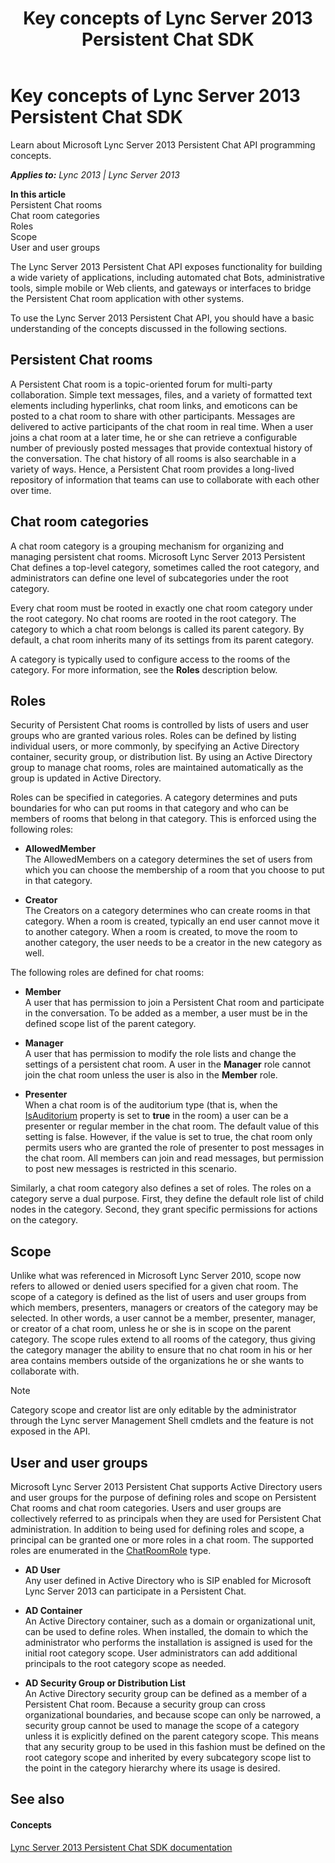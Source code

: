 ﻿---
title: Key concepts of Lync Server 2013 Persistent Chat SDK
TOCTitle: Key concepts
ms:assetid: dd457a91-5abd-4f98-bb5e-a86da06f5045
ms:mtpsurl: https://msdn.microsoft.com/en-us/library/Dn465894(v=office.15)
ms:contentKeyID: 57101348
ms.date: 07/24/2014
mtps_version: v=office.15
---

# Key concepts of Lync Server 2013 Persistent Chat SDK

Learn about Microsoft Lync Server 2013 Persistent Chat API programming concepts.


_**Applies to:** Lync 2013 | Lync Server 2013_

**In this article**  
Persistent Chat rooms  
Chat room categories  
Roles  
Scope  
User and user groups  

The Lync Server 2013 Persistent Chat API exposes functionality for building a wide variety of applications, including automated chat Bots, administrative tools, simple mobile or Web clients, and gateways or interfaces to bridge the Persistent Chat room application with other systems.

To use the Lync Server 2013 Persistent Chat API, you should have a basic understanding of the concepts discussed in the following sections.

## Persistent Chat rooms

A Persistent Chat room is a topic-oriented forum for multi-party collaboration. Simple text messages, files, and a variety of formatted text elements including hyperlinks, chat room links, and emoticons can be posted to a chat room to share with other participants. Messages are delivered to active participants of the chat room in real time. When a user joins a chat room at a later time, he or she can retrieve a configurable number of previously posted messages that provide contextual history of the conversation. The chat history of all rooms is also searchable in a variety of ways. Hence, a Persistent Chat room provides a long-lived repository of information that teams can use to collaborate with each other over time.

## Chat room categories

A chat room category is a grouping mechanism for organizing and managing persistent chat rooms. Microsoft Lync Server 2013 Persistent Chat defines a top-level category, sometimes called the root category, and administrators can define one level of subcategories under the root category.

Every chat room must be rooted in exactly one chat room category under the root category. No chat rooms are rooted in the root category. The category to which a chat room belongs is called its parent category. By default, a chat room inherits many of its settings from its parent category.

A category is typically used to configure access to the rooms of the category. For more information, see the **Roles** description below.

## Roles

Security of Persistent Chat rooms is controlled by lists of users and user groups who are granted various roles. Roles can be defined by listing individual users, or more commonly, by specifying an Active Directory container, security group, or distribution list. By using an Active Directory group to manage chat rooms, roles are maintained automatically as the group is updated in Active Directory.

Roles can be specified in categories. A category determines and puts boundaries for who can put rooms in that category and who can be members of rooms that belong in that category. This is enforced using the following roles:

  - **AllowedMember**  
    The AllowedMembers on a category determines the set of users from which you can choose the membership of a room that you choose to put in that category.

  - **Creator**  
    The Creators on a category determines who can create rooms in that category. When a room is created, typically an end user cannot move it to another category. When a room is created, to move the room to another category, the user needs to be a creator in the new category as well.

The following roles are defined for chat rooms:

  - **Member**  
    A user that has permission to join a Persistent Chat room and participate in the conversation. To be added as a member, a user must be in the defined scope list of the parent category.

  - **Manager**  
    A user that has permission to modify the role lists and change the settings of a persistent chat room. A user in the **Manager** role cannot join the chat room unless the user is also in the **Member** role.

  - **Presenter**  
    When a chat room is of the auditorium type (that is, when the [IsAuditorium](https://msdn.microsoft.com/en-us/library/jj266864\(v=office.15\)) property is set to **true** in the room) a user can be a presenter or regular member in the chat room. The default value of this setting is false. However, if the value is set to true, the chat room only permits users who are granted the role of presenter to post messages in the chat room. All members can join and read messages, but permission to post new messages is restricted in this scenario.

Similarly, a chat room category also defines a set of roles. The roles on a category serve a dual purpose. First, they define the default role list of child nodes in the category. Second, they grant specific permissions for actions on the category.

## Scope

Unlike what was referenced in Microsoft Lync Server 2010, scope now refers to allowed or denied users specified for a given chat room. The scope of a category is defined as the list of users and user groups from which members, presenters, managers or creators of the category may be selected. In other words, a user cannot be a member, presenter, manager, or creator of a chat room, unless he or she is in scope on the parent category. The scope rules extend to all rooms of the category, thus giving the category manager the ability to ensure that no chat room in his or her area contains members outside of the organizations he or she wants to collaborate with.


> [!NOTE]
> <P>Category scope and creator list are only editable by the administrator through the Lync server Management Shell cmdlets and the feature is not exposed in the API.</P>



## User and user groups

Microsoft Lync Server 2013 Persistent Chat supports Active Directory users and user groups for the purpose of defining roles and scope on Persistent Chat rooms and chat room categories. Users and user groups are collectively referred to as principals when they are used for Persistent Chat administration. In addition to being used for defining roles and scope, a principal can be granted one or more roles in a chat room. The supported roles are enumerated in the [ChatRoomRole](https://msdn.microsoft.com/en-us/library/jj266929\(v=office.15\)) type.

  - **AD User**  
    Any user defined in Active Directory who is SIP enabled for Microsoft Lync Server 2013 can participate in a Persistent Chat.

  - **AD Container**  
    An Active Directory container, such as a domain or organizational unit, can be used to define roles. When installed, the domain to which the administrator who performs the installation is assigned is used for the initial root category scope. User administrators can add additional principals to the root category scope as needed.

  - **AD Security Group or Distribution List**  
    An Active Directory security group can be defined as a member of a Persistent Chat room. Because a security group can cross organizational boundaries, and because scope can only be narrowed, a security group cannot be used to manage the scope of a category unless it is explicitly defined on the parent category scope. This means that any security group to be used in this fashion must be defined on the root category scope and inherited by every subcategory scope list to the point in the category hierarchy where its usage is desired.

## See also

#### Concepts

[Lync Server 2013 Persistent Chat SDK documentation](lync-server-2013-persistent-chat-sdk-documentation.md)

